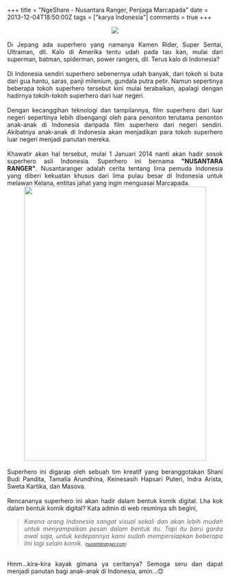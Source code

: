 +++
title = "NgeShare - Nusantara Ranger, Penjaga Marcapada"
date = 2013-12-04T18:50:00Z
tags = ["karya Indonesia"]
comments = true
+++

<center><img border="0" src="https://3.bp.blogspot.com/-gZ9CqHjpaoc/Up8VKkf_-qI/AAAAAAAADUQ/1daBJHC2THw/s1600/nusantara_rangers.jpg" /></center><br />
<div style="text-align: justify;">Di Jepang ada superhero yang namanya Kamen Rider, Super Sentai, Ultraman, dll. Kalo di Amerika tentu udah pada tau kan, mulai dari superman, batman, spiderman, power rangers, dll. Terus kalo di Indonesia?<br /><br />
Di Indonesia sendiri superhero sebenernya udah banyak, dari tokoh si buta dari gua hantu, saras, panji milenium, gundala putra petir. Namun sepertinya beberapa tokoh superhero tersebut kini mulai terabaikan, apalagi dengan hadirnya tokoh-tokoh superhero dari luar negeri.<br /><br />
Dengan kecanggihan teknologi dan tampilannya, film superhero dari luar negeri sepertinya lebih disengangi oleh para penonton terutama penonton anak-anak di Indonesia daripada film superhero dari negeri sendiri. Akibatnya anak-anak di Indonesia akan menjadikan para tokoh superhero luar negeri menjadi panutan mereka.<br /><br />
Khawatir akan hal tersebut, mulai 1 Januari 2014 nanti akan hadir sosok superhero asli Indonesia. Superhero ini bernama <b>"NUSANTARA RANGER"</b>.&nbsp;Nusantaranger adalah cerita tentang lima pemuda Indonesia yang diberi kekuatan khusus dari lima pulau besar di Indonesia untuk melawan Kelana, entitas jahat yang ingin menguasai Marcapada.<br />
<center><img border="0" height="640" src="https://1.bp.blogspot.com/-eYq47IAoMlA/Up8WLjZXTcI/AAAAAAAADUY/uoN9sbKmmKc/s640/Siluet-640x960.jpg" width="425" /></center><br />
Superhero ini digarap oleh sebuah tim kreatif yang beranggotakan Shani Budi Pandita, Tamalia Arundhina, Keinesasih Hapsari Puteri, Indra Arista, Sweta Kartika, dan Masova.<br /><br />
Rencananya superhero ini akan hadir dalam bentuk komik digital. Lha kok dalam bentuk komik digital? Kata admin di web resminya sih begini,<br />
<blockquote class="tr_bq"><i>Karena orang Indonesia sangat visual sekali dan akan lebih mudah untuk menyampaikan pesan dalam bentuk itu. Tapi itu baru garda awal saja, untuk kedepannya kami sudah mempersiapkan beberapa lini lagi selain komik. <span style="font-size: x-small;">(<a href="http://nusantaranger.com/">nusantaranger.com</a>)</span></i></blockquote><br />
Hmm...kira-kira kayak gimana ya ceritanya? Semoga seru dan dapat menjadi panutan bagi anak-anak di Indonesia, amin...😊</div>
